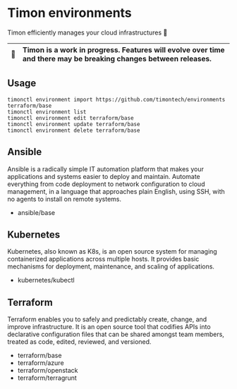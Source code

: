 # Timon environments

Timon efficiently manages your cloud infrastructures 🚀

| :memo: | Timon is a work in progress. Features will evolve over time and there may be breaking changes between releases. |
|-|:-|

## Usage

```
timonctl environment import https://github.com/timontech/environments terraform/base
timonctl environment list
timonctl environment edit terraform/base
timonctl environment update terraform/base
timonctl environment delete terraform/base
```

## Ansible

Ansible is a radically simple IT automation platform that makes your
applications and systems easier to deploy and maintain. Automate everything
from code deployment to network configuration to cloud management, in a
language that approaches plain English, using SSH, with no agents to install
on remote systems.

* ansible/base

## Kubernetes

Kubernetes, also known as K8s, is an open source system for managing containerized
applications across multiple hosts. It provides basic mechanisms for deployment,
maintenance, and scaling of applications.

* kubernetes/kubectl

## Terraform

Terraform enables you to safely and predictably create, change, and improve infrastructure.
It is an open source tool that codifies APIs into declarative configuration files that can
be shared amongst team members, treated as code, edited, reviewed, and versioned.

* terraform/base
* terraform/azure
* terraform/openstack
* terraform/terragrunt
